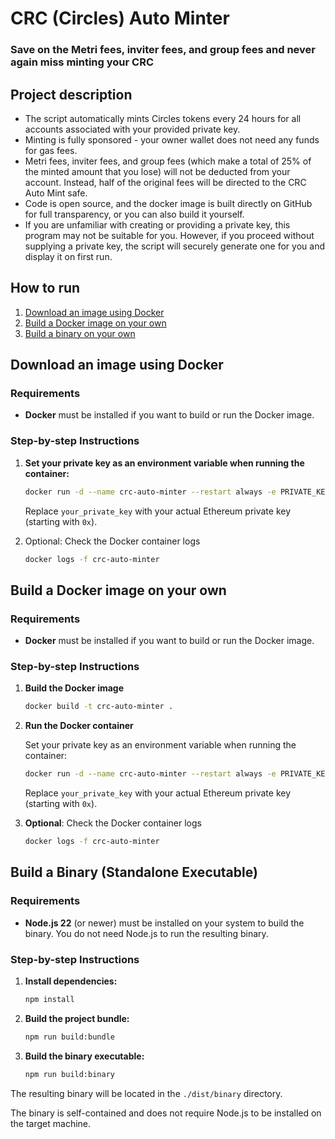 # CRC (Circles) Auto Minter

### Save on the Metri fees, inviter fees, and group fees and never again miss minting your CRC


## Project description
- The script automatically mints Circles tokens every 24 hours for all accounts associated with your provided private key.
- Minting is fully sponsored - your owner wallet does not need any funds for gas fees.
- Metri fees, inviter fees, and group fees (which make a total of 25% of the minted amount that you lose) will not be deducted from your account. Instead, half of the original fees will be directed to the CRC Auto Mint safe.
- Code is open source, and the docker image is built directly on GitHub for full transparency, or you can also build it yourself.
- If you are unfamiliar with creating or providing a private key, this program may not be suitable for you. However, if you proceed without supplying a private key, the script will securely generate one for you and display it on first run.


## How to run

1. [Download an image using Docker](#download-an-image-using-docker)
2. [Build a Docker image on your own](#build-a-docker-image-on-your-own)
3. [Build a binary on your own](#build-a-binary-on-your-own)


## Download an image using Docker

### Requirements

- **Docker** must be installed if you want to build or run the Docker image.

### Step-by-step Instructions

1. **Set your private key as an environment variable when running the container:**

    ```sh
    docker run -d --name crc-auto-minter --restart always -e PRIVATE_KEY=your_private_key 0xmj/crc-auto-minter:latest
    ```

    Replace `your_private_key` with your actual Ethereum private key (starting with `0x`).

2. Optional: Check the Docker container logs

    ```sh
    docker logs -f crc-auto-minter
    ```

## Build a Docker image on your own

### Requirements

- **Docker** must be installed if you want to build or run the Docker image.

### Step-by-step Instructions

1. **Build the Docker image**

    ```sh
    docker build -t crc-auto-minter .
    ```

2. **Run the Docker container**

    Set your private key as an environment variable when running the container:

    ```sh
    docker run -d --name crc-auto-minter --restart always -e PRIVATE_KEY=your_private_key crc-auto-minter
    ```

    Replace `your_private_key` with your actual Ethereum private key (starting with `0x`).


3. **Optional**: Check the Docker container logs

    ```sh
    docker logs -f crc-auto-minter
    ```


## Build a Binary (Standalone Executable)

### Requirements

- **Node.js 22** (or newer) must be installed on your system to build the binary. You do not need Node.js to run the resulting binary.

### Step-by-step Instructions

1. **Install dependencies:**
   ```sh
   npm install
   ```

2. **Build the project bundle:**
   ```sh
   npm run build:bundle
   ```

3. **Build the binary executable:**
   ```sh
   npm run build:binary
   ```

The resulting binary will be located in the `./dist/binary` directory.

The binary is self-contained and does not require Node.js to be installed on the target machine.